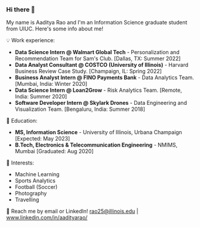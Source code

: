 ### Hi there 👋

My name is Aaditya Rao and I'm an Information Science graduate student from UIUC. Here's some info about me!

💡 Work experience: <br>
- **Data Science Intern @ Walmart Global Tech** - Personalization and Recommendation Team for Sam's Club. [Dallas, TX: Summer 2022]
- **Data Analyst Consultant @ COSTCO (University of Illinois)** - Harvard Business Review Case Study. [Champaign, IL: Spring 2022]
- **Business Analyst Intern @ FINO Payments Bank** - Data Analytics Team. [Mumbai, India: Winter 2020]
- **Data Science Intern @ Loan2Grow** - Risk Analytics Team. [Remote, India: Summer 2020]
- **Software Developer Intern @ Skylark Drones** - Data Engineering and Visualization Team. [Bengaluru, India: Summer 2018]

📖 Education: <br>
- **MS, Information Science** - University of Illinois, Urbana Champaign [Expected: May 2023]
- **B.Tech, Electronics & Telecommunication Engineering** - NMIMS, Mumbai [Graduated: Aug 2020]

🌱 Interests:
- Machine Learning
- Sports Analytics
- Football (Soccer) 
- Photography
- Travelling

💬 Reach me by email or LinkedIn! rao25@illinois.edu | www.linkedin.com/in/aadityarao/

[//]: # ()
[//]: # (Here are some ideas to get you started:)

[//]: # ()
[//]: # (- 🔭 I’m currently working on ...)

[//]: # (- 🌱 I’m currently learning ...)

[//]: # (- 👯 I’m looking to collaborate on ...)

[//]: # (- 🤔 I’m looking for help with ...)

[//]: # (- 💬 Ask me about ...)

[//]: # (- 📫 How to reach me: ...)

[//]: # (- 😄 Pronouns: ...)

[//]: # (- ⚡ Fun fact: ...)

[//]: # (-->)
